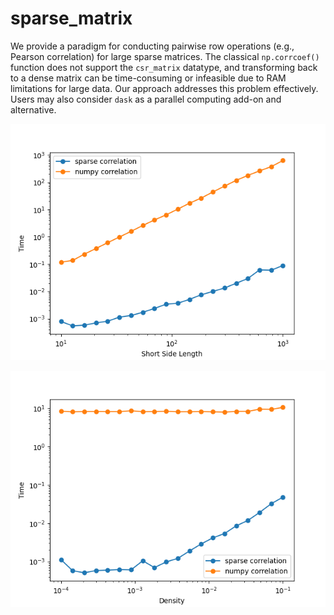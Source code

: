# sparse_matrix

We provide a paradigm for conducting pairwise row operations (e.g., Pearson correlation) for large sparse matrices. The classical `np.corrcoef()` function does not support the `csr_matrix` datatype, and transforming back to a dense matrix can be time-consuming or infeasible due to RAM limitations for large data. Our approach addresses this problem effectively. Users may also consider `dask` as a parallel computing add-on and alternative.

![Test comparison in varying dimensions](./images/side1_test.png)

![Test comparison in varying densities](./images/density_test.png)


